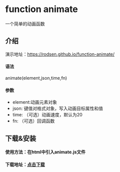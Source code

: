 # function animate
一个简单的动画函数
## 介绍
演示地址：https://rodsen.github.io/function-animate/
#### 语法
animate(element,json,time,fn)
#### 参数
- element:动画元素对象
- json: 键值对格式对象，写入动画目标属性和值
- time: （可选）动画速度，默认为20
- fn: （可选）回调函数
## 下载&安装
#### 使用方法：在html中引入animate.js文件
#### 下载地址：<a href="./js/animate.js" download="animate.js">点击下载</a>